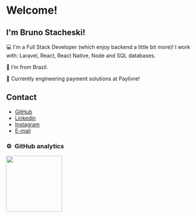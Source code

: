 # Welcome!

## I'm Bruno Stacheski!

:computer: I'm a Full Stack Developer (which enjoy backend a little bit more)! I work with: Laravel, React, React Native, Node and SQL databases.

:house_with_garden: I’m from Brazil.

:rocket: Currently engineering payment solutions at Paylivre!
 
## Contact

<ul>
 <li>
   <a href="https://github.com/brunostc" target="_blank">GitHub</a>
 </li>
 <li>
   <a href="https://www.linkedin.com/in/bruno-stacheski/" target="_blank">Linkedin</a>
 </li>
 <li>
   <a href="https://www.instagram.com/brunostc" target="_blank">Instagram</a>
 </li>
 <li>
  <a href="mailto:stacheskibruno@gmail.com" target="_blank">E-mail</a>
 </li>
</ul>

### ⚙️ &nbsp;GitHub analytics

<a href="https://github.com/brunostc">
  <img height="150em" src="https://github-readme-stats-eight-theta.vercel.app/api?username=brunostc&show_icons=true&layout=compact&theme=react&include_all_commits=true&count_private=true&hide=prs,issues,contribs"/>
</a>
